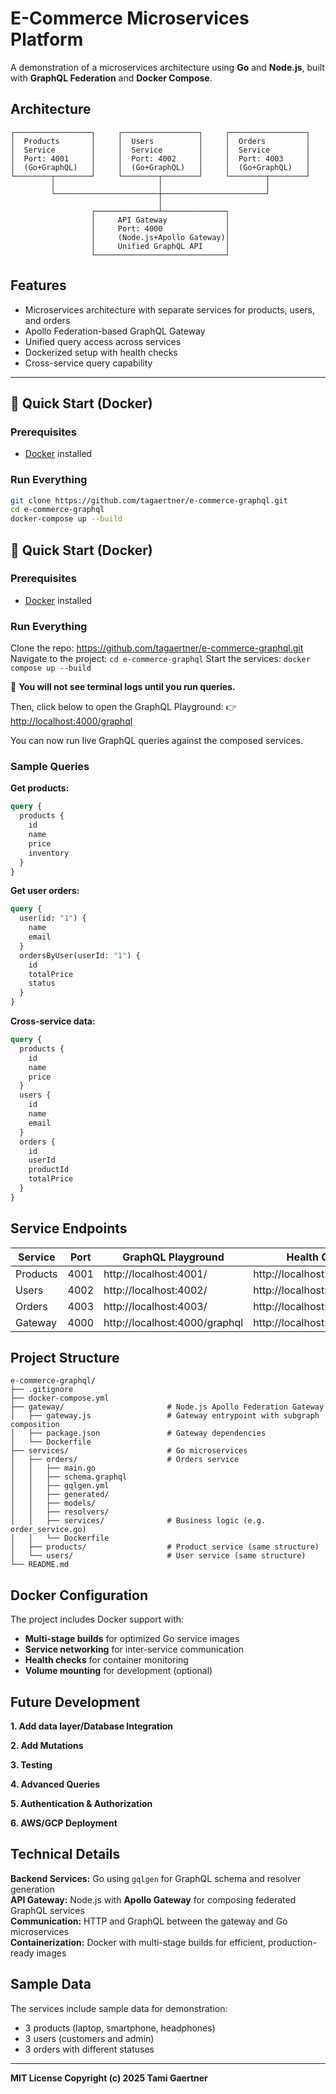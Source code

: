 # E-Commerce Microservices Platform

A demonstration of a microservices architecture using **Go** and **Node.js**, built with **GraphQL Federation** and **Docker Compose**.

## Architecture

```
┌─────────────────┐     ┌─────────────────┐     ┌─────────────────┐
│  Products       │     │  Users          │     │  Orders         │
│  Service        │     │  Service        │     │  Service        │
│  Port: 4001     │     │  Port: 4002     │     │  Port: 4003     │
│  (Go+GraphQL)   │     │  (Go+GraphQL)   │     │  (Go+GraphQL)   │
└────────┬────────┘     └────────┬────────┘     └────────┬────────┘
         │                       │                       │
         └───────────────────────┼───────────────────────┘
                                 │
                  ┌──────────────┴──────────────┐
                  │     API Gateway             │
                  │     Port: 4000              │
                  │     (Node.js+Apollo Gateway)│
                  │     Unified GraphQL API     │
                  └─────────────────────────────┘
```

## Features

- Microservices architecture with separate services for products, users, and orders
- Apollo Federation-based GraphQL Gateway
- Unified query access across services
- Dockerized setup with health checks
- Cross-service query capability

---

## 🚀 Quick Start (Docker)

### Prerequisites

- [Docker](https://www.docker.com/) installed

### Run Everything

```bash
git clone https://github.com/tagaertner/e-commerce-graphql.git
cd e-commerce-graphql
docker-compose up --build
```

## 🚀 Quick Start (Docker)

### Prerequisites

- [Docker](https://www.docker.com/) installed

### Run Everything

Clone the repo: https://github.com/tagaertner/e-commerce-graphql.git
Navigate to the project: `cd e-commerce-graphql`
Start the services: `docker compose up --build`

🧠 **You will not see terminal logs until you run queries.**

Then, click below to open the GraphQL Playground:
👉 [http://localhost:4000/graphql](http://localhost:4000/graphql)

You can now run live GraphQL queries against the composed services.

### Sample Queries

**Get products:**

```graphql
query {
  products {
    id
    name
    price
    inventory
  }
}
```

**Get user orders:**

```graphql
query {
  user(id: "1") {
    name
    email
  }
  ordersByUser(userId: "1") {
    id
    totalPrice
    status
  }
}
```

**Cross-service data:**

```graphql
query {
  products {
    id
    name
    price
  }
  users {
    id
    name
    email
  }
  orders {
    id
    userId
    productId
    totalPrice
  }
}
```

## Service Endpoints

| Service  | Port | GraphQL Playground            | Health Check                 |
| -------- | ---- | ----------------------------- | ---------------------------- |
| Products | 4001 | http://localhost:4001/        | http://localhost:4001/health |
| Users    | 4002 | http://localhost:4002/        | http://localhost:4002/health |
| Orders   | 4003 | http://localhost:4003/        | http://localhost:4003/health |
| Gateway  | 4000 | http://localhost:4000/graphql | http://localhost:4000/health |

## Project Structure

```
e-commerce-graphql/
├── .gitignore
├── docker-compose.yml
├── gateway/                       # Node.js Apollo Federation Gateway
│   ├── gateway.js                 # Gateway entrypoint with subgraph composition
│   ├── package.json               # Gateway dependencies
│   └── Dockerfile
├── services/                      # Go microservices
│   ├── orders/                    # Orders service
│   │   ├── main.go
│   │   ├── schema.graphql
│   │   ├── gqlgen.yml
│   │   ├── generated/
│   │   ├── models/
│   │   ├── resolvers/
│   │   ├── services/              # Business logic (e.g. order_service.go)
│   │   └── Dockerfile
│   ├── products/                  # Product service (same structure)
│   └── users/                     # User service (same structure)
└── README.md
```

## Docker Configuration

The project includes Docker support with:

- **Multi-stage builds** for optimized Go service images
- **Service networking** for inter-service communication
- **Health checks** for container monitoring
- **Volume mounting** for development (optional)

## Future Development

**1. Add data layer/Database Integration**

**2. Add Mutations**

**3. Testing**

**4. Advanced Queries**

**5. Authentication & Authorization**

**6. AWS/GCP Deployment**

## Technical Details

**Backend Services:** Go using `gqlgen` for GraphQL schema and resolver generation  
**API Gateway:** Node.js with **Apollo Gateway** for composing federated GraphQL services  
**Communication:** HTTP and GraphQL between the gateway and Go microservices  
**Containerization:** Docker with multi-stage builds for efficient, production-ready images

## Sample Data

The services include sample data for demonstration:

- 3 products (laptop, smartphone, headphones)
- 3 users (customers and admin)
- 3 orders with different statuses

---

**MIT License Copyright (c) 2025 Tami Gaertner**
